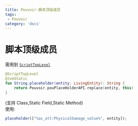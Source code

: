 ```yaml
---
title: Pouvoir-脚本顶级成员
tags:
 - Pouvoir
category: 'docs'
---
```


# 脚本顶级成员


需用到 [`ScriptTopLevel`](https://http://doc.skillw.com/pouvoir/-pouvoir/com.skillw.pouvoir.api.annotation/-script-top-level/index.html)

```kotlin
@ScriptTopLevel
@JvmStatic
fun String.placeholder(entity: LivingEntity): String {
    return Pouvoir.pouPlaceHolderAPI.replace(entity, this)
}
```

(支持 Class,Static Field,Static Method)  
使用:

```javascript
placeholder(["%as_att:PhysicalDamage_value%", entity]);
```
